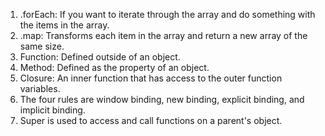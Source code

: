1. .forEach: If you want to iterate through the array and do something with the items in the array.
1. .map: Transforms each item in the array and return a new array of the same size.
2. Function: Defined outside of an object.
2. Method: Defined as the property of an object.
3. Closure: An inner function that has access to the outer function variables.
4. The four rules are window binding, new binding, explicit binding, and implicit binding.
5. Super is used to access and call functions on a parent's object.